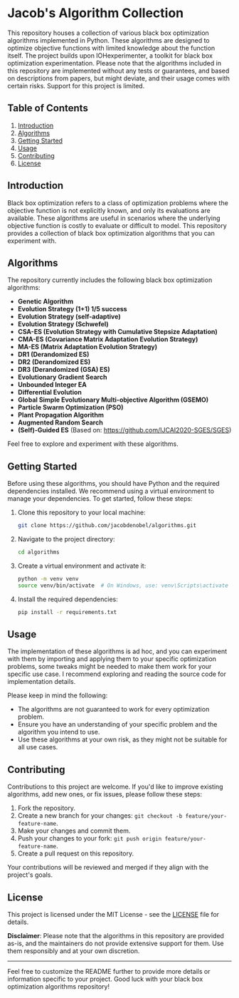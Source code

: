 # Jacob's Algorithm Collection

This repository houses a collection of various black box optimization algorithms implemented in Python. These algorithms are designed to optimize objective functions with limited knowledge about the function itself. The project builds upon IOHexperimenter, a toolkit for black box optimization experimentation. Please note that the algorithms included in this repository are implemented without any tests or guarantees, and based on descriptions from papers, but might deviate, and their usage comes with certain risks. Support for this project is limited.

## Table of Contents

1. [Introduction](#introduction)
2. [Algorithms](#algorithms)
3. [Getting Started](#getting-started)
4. [Usage](#usage)
5. [Contributing](#contributing)
6. [License](#license)

## Introduction

Black box optimization refers to a class of optimization problems where the objective function is not explicitly known, and only its evaluations are available. These algorithms are useful in scenarios where the underlying objective function is costly to evaluate or difficult to model. This repository provides a collection of black box optimization algorithms that you can experiment with.

## Algorithms

The repository currently includes the following black box optimization algorithms:

- **Genetic Algorithm**
- **Evolution Strategy (1+1) 1/5 success**
- **Evolution Strategy (self-adaptive)**
- **Evolution Strategy (Schwefel)**
- **CSA-ES (Evolution Strategy with Cumulative Stepsize Adaptation)**
- **CMA-ES (Covariance Matrix Adaptation Evolution Strategy)**
- **MA-ES (Matrix Adaptation Evolution Strategy)**
- **DR1 (Derandomized ES)**
- **DR2 (Derandomized ES)**
- **DR3 (Derandomized (GSA) ES)**
- **Evolutionary Gradient Search**
- **Unbounded Integer EA**
- **Differential Evolution**
- **Global Simple Evolutionary Multi-objective Algorithm (GSEMO)**
- **Particle Swarm Optimization (PSO)**
- **Plant Propagation Algorithm**
- **Augmented Random Search**
- **(Self)-Guided ES** (Based on: https://github.com/IJCAI2020-SGES/SGES)

Feel free to explore and experiment with these algorithms.

## Getting Started

Before using these algorithms, you should have Python and the required dependencies installed. We recommend using a virtual environment to manage your dependencies. To get started, follow these steps:

1. Clone this repository to your local machine:

   ```bash
   git clone https://github.com/jacobdenobel/algorithms.git
   ```

2. Navigate to the project directory:

   ```bash
   cd algorithms
   ```

3. Create a virtual environment and activate it:

   ```bash
   python -m venv venv
   source venv/bin/activate  # On Windows, use: venv\Scripts\activate
   ```

4. Install the required dependencies:

   ```bash
   pip install -r requirements.txt
   ```

## Usage

The implementation of these algorithms is ad hoc, and you can experiment with them by importing and applying them to your specific optimization problems, some tweaks might be needed to make them work for your specific use case. I recommend exploring and reading the source code for implementation details.

Please keep in mind the following:

- The algorithms are not guaranteed to work for every optimization problem.
- Ensure you have an understanding of your specific problem and the algorithm you intend to use.
- Use these algorithms at your own risk, as they might not be suitable for all use cases.

## Contributing

Contributions to this project are welcome. If you'd like to improve existing algorithms, add new ones, or fix issues, please follow these steps:

1. Fork the repository.
2. Create a new branch for your changes: `git checkout -b feature/your-feature-name`.
3. Make your changes and commit them.
4. Push your changes to your fork: `git push origin feature/your-feature-name`.
5. Create a pull request on this repository.

Your contributions will be reviewed and merged if they align with the project's goals.

## License

This project is licensed under the MIT License - see the [LICENSE](LICENSE) file for details.

**Disclaimer**: Please note that the algorithms in this repository are provided as-is, and the maintainers do not provide extensive support for them. Use them responsibly and at your own discretion.

---

Feel free to customize the README further to provide more details or information specific to your project. Good luck with your black box optimization algorithms repository!
